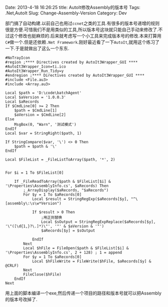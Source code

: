 Date: 2013-4-18 16:26:25
title: AutoIt修改Assembly的版本号
Tags: .Net,AutoIt
Slug: Change-Assembly-Version
Category: Dev

部门搞了自动构建.以前自己也用过`ccnet`之类的工具.有很多的版本号递增的规则很是方便.可惜我们不是用类似的工具,所以版本号这块就只能自己手动来修改了.不过这个修改也挺麻烦的.后来就考虑写一个小工具来完成版本号的修改.本来打算用`C#`做一个.但是还依赖`.Net Framework`.刚好最近看了一下`AutoIt`,就用这个练习了一下.于是就做出了这么一个东东.

```autoit
#NoTrayIcon
#region ;**** Directives created by AutoIt3Wrapper_GUI ****
#AutoIt3Wrapper_Icon=ti.ico
#AutoIt3Wrapper_Run_Tidy=y
#endregion ;**** Directives created by AutoIt3Wrapper_GUI ****
#include <File.au3>
#include <Array.au3>

Local $path = 'D:\code\batchAgent'
Local $aVersion = '1.0.0.3'
Local $aRecords
If $CmdLine[0] >= 2 Then
	$path = $CmdLine[1]
	$aVersion = $CmdLine[2]
Else
	MsgBox(0, "Warn", '测试模式')
EndIf
Local $var = StringRight($path, 1)

If StringCompare($var, '\') <> 0 Then
	$path = $path & '\'
EndIf

Local $FileList = _FileListToArray($path, '*', 2)


For $i = 1 To $FileList[0]

	If _FileReadToArray($path & $FileList[$i] & '\Properties\AssemblyInfo.cs', $aRecords) Then
		;_ArrayDisplay($aRecords, "$aRecords")
		For $y = 1 To $aRecords[0]
			Local $result = StringRegExp($aRecords[$y], "^\[assembly\:\s\w*Version")

			If $result > 0 Then
				;用正则替换
				Local $sOutput = StringRegExpReplace($aRecords[$y], '\"([\d{1,}?\.]*)\"', '"' & $aVersion & '"')
				$aRecords[$y] = $sOutput

			EndIf
		Next
		Local $hFile = FileOpen($path & $FileList[$i] & '\Properties\AssemblyInfo.cs', 2 + 128) ; 1 = append
		For $y = 1 To $aRecords[0]
			Local $hFileWrite = FileWrite($hFile, $aRecords[$y] & @CRLF)
		Next
		FileClose($hFile)
	EndIf
Next
```
用上面的脚本编译一个exe,然后传递一个项目的路径和版本号就可以把Assembly的版本号改掉了.